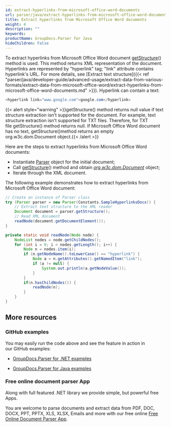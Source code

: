 ```yaml
---
id: extract-hyperlinks-from-microsoft-office-word-documents
url: parser/java/extract-hyperlinks-from-microsoft-office-word-documents
title: Extract hyperlinks from Microsoft Office Word documents
weight: 4
description: ""
keywords: 
productName: GroupDocs.Parser for Java
hideChildren: False
---
```

To extract hyperlinks from Microsoft Office Word document [getStructure](https://apireference.groupdocs.com/java/parser/com.groupdocs.parser/Parser#getStructure())() method is used. This method returns XML representation of the document. Hyperlinks are represented by "hyperlink" tag; "link" attribute contains hyperlink's URL. For more details, see [Extract text structure]({{< ref "parser/java/developer-guide/advanced-usage/extract-data-from-various-formats/extract-data-from-microsoft-office-word/extract-hyperlinks-from-microsoft-office-word-documents.md" >}}). Hyperlink can contain a text:

```java
<hyperlink link="www.google.com">google.com</hyperlink>
```

{{< alert style="warning" >}}getStructure() method returns null value if text structure extraction isn't supported for the document. For example, text structure extraction isn't supported for TXT files. Therefore, for TXT file getStructure() method returns null. If Microsoft Office Word document has no text, getStructure()method returns an empty org.w3c.dom.Document object.{{< /alert >}}

Here are the steps to extract hyperlinks from Microsoft Office Word documents:

*   Instantiate [Parser](https://apireference.groupdocs.com/java/parser/com.groupdocs.parser/Parser) object for the initial document;
*   Call [getStructure](https://apireference.groupdocs.com/java/parser/com.groupdocs.parser/Parser#getStructure())() method and obtain [*org.w3c.dom.Document*](https://docs.oracle.com/javase/7/docs/api/org/w3c/dom/Document.html?is-external=true) object;
*   Iterate through the XML document.

The following example demonstrates how to extract hyperlinks from Microsoft Office Word document:

```java
// Create an instance of Parser class
try (Parser parser = new Parser(Constants.SampleHyperlinksDocx)) {
    // Extract text structure to the XML reader
    Document document = parser.getStructure();
    // Read XML document
    readNode(document.getDocumentElement());
}

private static void readNode(Node node) {
    NodeList nodes = node.getChildNodes();
    for (int i = 0; i < nodes.getLength(); i++) {
        Node n = nodes.item(i);
        if (n.getNodeName().toLowerCase() == "hyperlink") {
            Node a = n.getAttributes().getNamedItem("link");
            if (a != null) {
                System.out.println(a.getNodeValue());
            }
        }
        if(n.hasChildNodes()) {
            readNode(n);
        }
    }
}
```

## More resources

### GitHub examples

You may easily run the code above and see the feature in action in our GitHub examples:

*   [GroupDocs.Parser for .NET examples](https://github.com/groupdocs-parser/GroupDocs.Parser-for-.NET)
    
*   [GroupDocs.Parser for Java examples](https://github.com/groupdocs-parser/GroupDocs.Parser-for-Java)
    

### Free online document parser App

Along with full featured .NET library we provide simple, but powerful free Apps.

You are welcome to parse documents and extract data from PDF, DOC, DOCX, PPT, PPTX, XLS, XLSX, Emails and more with our free online [Free Online Document Parser App](https://products.groupdocs.app/parser).
